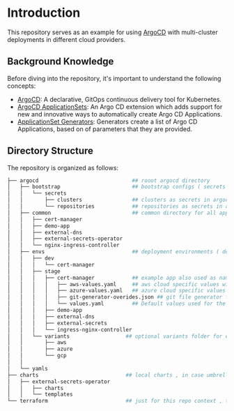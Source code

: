 # Introduction

This repository serves as an example for using [ArgoCD](https://argo-cd.readthedocs.io/en/stable/) with multi-cluster deployments in different cloud providers.

## Background Knowledge

Before diving into the repository, it's important to understand the following concepts:

- [ArgoCD](https://argo-cd.readthedocs.io/en/stable/): A declarative, GitOps continuous delivery tool for Kubernetes.
- [ArgoCD ApplicationSets](https://argo-cd.readthedocs.io/en/stable/user-guide/application-set/): An Argo CD extension which adds support for new and innovative ways to automatically create Argo CD Applications.
- [ApplicationSet Generators](https://argo-cd.readthedocs.io/en/stable/operator-manual/applicationset/Generators/): Generators create a list of Argo CD Applications, based on of parameters that they are provided.

## Directory Structure

The repository is organized as follows:

```bash
├── argocd                              ## rooot argocd directory
│   ├── bootstrap                       ## bootstrap configs ( secrets , projects etc.)
│   │   └── secrets
│   │       ├── clusters                ## clusters as secrets in argocd management cluster
│   │       └── repositories            ## repositories as secrets in argocd management cluster
│   ├── common                          ## common directory for all applications need to deployment through all clusters
│   │   ├── cert-manager
│   │   ├── demo-app
│   │   ├── external-dns
│   │   ├── external-secrets-operator
│   │   └── nginx-ingress-controller
│   ├── envs                            ## deployment environments ( dev, stage , prod etc.)
│   │   ├── dev
│   │   │   └── cert-manager
│   │   ├── stage
│   │   │   ├── cert-manager            ## example app also used as namespace value in the applicationn set
│   │   │   │   ├── aws-values.yaml     ## aws cloud specific values will be merged with default values on the basis of cluster secret labels
│   │   │   │   ├── azure-values.yaml   ## azure cloud specific values will be merged with default values on the basis of cluster secret labels
│   │   │   │   ├── git-generator-overides.json ## git file generator for config management of appset, such as env
│   │   │   │   └── values.yaml         ## Default values used for the app deployments ( best practices )
│   │   │   ├── demo-app
│   │   │   ├── external-dns
│   │   │   ├── external-secrets
│   │   │   └── ingress-nginx-controller
│   │   └── variants                  ## optional variants folder for each cloud providers ( not used in this repo )
│   │       ├── aws
│   │       ├── azure
│   │       └── gcp
│   │
│   └── yamls
├── charts                            ## local charts , in case umbrella or custom chart is needed
│   ├── external-secrets-operator
│   │   ├── charts
│   │   └── templates
└── terraform                         ## just for this repo context , terraform configs for the infra provisioning
```